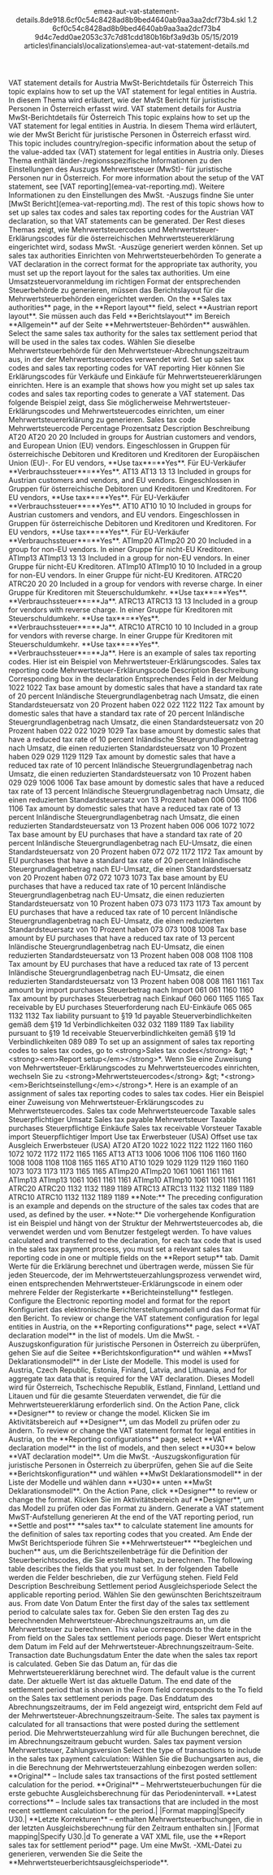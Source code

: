 <?xml version="1.0" encoding="UTF-8"?>
<xliff xmlns:logoport="urn:logoport:xliffeditor:xliff-extras:1.0" xmlns:xsi="http://www.w3.org/2001/XMLSchema-instance" xmlns="urn:oasis:names:tc:xliff:document:1.2" xmlns:xliffext="urn:microsoft:content:schema:xliffextensions" version="1.2" xsi:schemaLocation="urn:oasis:names:tc:xliff:document:1.2 xliff-core-1.2-transitional.xsd">
  <file datatype="xml" source-language="en-US" original="emea-aut-vat-statement-details.md" target-language="de-DE">
    <header>
      <tool tool-company="Microsoft" tool-version="1.0-7889195" tool-name="mdxliff" tool-id="mdxliff"/>
      <xliffext:skl_file_name>emea-aut-vat-statement-details.8de918.6cf0c54c8428ad8b9bed4640ab9aa3aa2dcf73b4.skl</xliffext:skl_file_name>
      <xliffext:version>1.2</xliffext:version>
      <xliffext:ms.openlocfilehash>6cf0c54c8428ad8b9bed4640ab9aa3aa2dcf73b4</xliffext:ms.openlocfilehash>
      <xliffext:ms.sourcegitcommit>9d4c7edd0ae2053c37c7d81cdd180b16bf3a9d3b</xliffext:ms.sourcegitcommit>
      <xliffext:ms.lasthandoff>05/15/2019</xliffext:ms.lasthandoff>
      <xliffext:ms.openlocfilepath>articles\financials\localizations\emea-aut-vat-statement-details.md</xliffext:ms.openlocfilepath>
    </header>
    <body>
      <group extype="content" id="content">
        <trans-unit xml:space="preserve" translate="yes" id="101" restype="x-metadata">
          <source>VAT statement details for Austria</source>
        <target logoport:matchpercent="101" state="translated" state-qualifier="leveraged-tm">MwSt-Berichtdetails für Österreich</target></trans-unit>
        <trans-unit xml:space="preserve" translate="yes" id="102" restype="x-metadata">
          <source>This topic explains how to set up the VAT statement for legal entities in Austria.</source>
        <target logoport:matchpercent="101" state="translated" state-qualifier="leveraged-tm">In diesem Thema wird erläutert, wie der MwSt Bericht für juristische Personen in Österreich erfasst wird.</target></trans-unit>
        <trans-unit xml:space="preserve" translate="yes" id="103">
          <source>VAT statement details for Austria</source>
        <target logoport:matchpercent="101" state="translated" state-qualifier="leveraged-tm">MwSt-Berichtdetails für Österreich</target></trans-unit>
        <trans-unit xml:space="preserve" translate="yes" id="104">
          <source>This topic explains how to set up the VAT statement for legal entities in Austria.</source>
        <target logoport:matchpercent="101" state="translated" state-qualifier="leveraged-tm">In diesem Thema wird erläutert, wie der MwSt Bericht für juristische Personen in Österreich erfasst wird.</target></trans-unit>
        <trans-unit xml:space="preserve" translate="yes" id="105">
          <source>This topic includes country/region-specific information about the setup of the value-added tax (VAT) statement for legal entities in Austria only.</source>
        <target logoport:matchpercent="101" state="translated" state-qualifier="leveraged-tm">Dieses Thema enthält länder-/regionsspezifische Informationen zu den Einstellungen des Auszugs Mehrwertsteuer (MwSt)- für juristische Personen nur in Österreich.</target></trans-unit>
        <trans-unit xml:space="preserve" translate="yes" id="106">
          <source>For more information about the setup of the VAT statement, see <bpt id="p1">[</bpt>VAT reporting<ept id="p1">](emea-vat-reporting.md)</ept>.</source>
        <target logoport:matchpercent="101" state="translated" state-qualifier="leveraged-tm">Weitere Informationen zu den Einstellungen des MwSt. -Auszugs findne Sie unter <bpt id="p1">[</bpt>MwSt Bericht<ept id="p1">](emea-vat-reporting.md)</ept>.</target></trans-unit>
        <trans-unit xml:space="preserve" translate="yes" id="107">
          <source>The rest of this topic shows how to set up sales tax codes and sales tax reporting codes for the Austrian VAT declaration, so that VAT statements can be generated.</source>
        <target logoport:matchpercent="101" state="translated" state-qualifier="leveraged-tm">Der Rest dieses Themas zeigt, wie Mehrwertsteuercodes und Mehrwertsteuer-Erklärungscodes für die österreichischen Mehrwertsteuererklärung eingerichtet wird, sodass MwSt. -Auszüge generiert werden können.</target></trans-unit>
        <trans-unit xml:space="preserve" translate="yes" id="108">
          <source>Set up sales tax authorities</source>
        <target logoport:matchpercent="101" state="translated" state-qualifier="leveraged-tm">Einrichten von Mehrwertsteuerbehörden</target></trans-unit>
        <trans-unit xml:space="preserve" translate="yes" id="109">
          <source>To generate a VAT declaration in the correct format for the appropriate tax authority, you must set up the report layout for the sales tax authorities.</source>
        <target logoport:matchpercent="101" state="translated" state-qualifier="leveraged-tm">Um eine Umsatzsteuervoranmeldung im richtigen Format der entsprechenden Steuerbehörde zu generieren, müssen das Berichtslayout für die Mehrwertsteuerbehörden eingerichtet werden.</target></trans-unit>
        <trans-unit xml:space="preserve" translate="yes" id="110">
          <source>On the <bpt id="p1">**</bpt>Sales tax authorities<ept id="p1">**</ept> page, in the <bpt id="p2">**</bpt>Report layout<ept id="p2">**</ept> field, select <bpt id="p3">**</bpt>Austrian report layout<ept id="p3">**</ept>.</source>
        <target logoport:matchpercent="101" state="translated" state-qualifier="leveraged-tm">Sie müssen auch das Feld <bpt id="p1">**</bpt>Berichtslayout<ept id="p1">**</ept> im Bereich <bpt id="p2">**</bpt>Allgemein<ept id="p2">**</ept> auf der Seite <bpt id="p3">**</bpt>Mehrwertsteuer-Behörden<ept id="p3">**</ept> auswählen.</target></trans-unit>
        <trans-unit xml:space="preserve" translate="yes" id="111">
          <source>Select the same sales tax authority for the sales tax settlement period that will be used in the sales tax codes.</source>
        <target logoport:matchpercent="101" state="translated" state-qualifier="leveraged-tm">Wählen Sie dieselbe Mehrwertsteuerbehörde für den Mehrwertsteuer-Abrechnungszeitraum aus, in der der Mehrwertsteuercodes verwendet wird.</target></trans-unit>
        <trans-unit xml:space="preserve" translate="yes" id="112">
          <source>Set up sales tax codes and sales tax reporting codes for VAT reporting</source>
        <target logoport:matchpercent="101" state="translated" state-qualifier="leveraged-tm">Hier können Sie Erklärungscodes für Verkäufe und Einkäufe für Mehrwertsteuererklärungen einrichten.</target></trans-unit>
        <trans-unit xml:space="preserve" translate="yes" id="113">
          <source>Here is an example that shows how you might set up sales tax codes and sales tax reporting codes to generate a VAT statement.</source>
        <target logoport:matchpercent="101" state="translated" state-qualifier="leveraged-tm">Das folgende Beispiel zeigt, dass Sie möglicherweise Mehrwertsteuer-Erklärungscodes und Mehrwertsteuercodes einrichten, um einer Mehrwertsteuererklärung zu generieren.</target></trans-unit>
        <trans-unit xml:space="preserve" translate="yes" id="114">
          <source>Sales tax code</source>
        <target logoport:matchpercent="101" state="translated" state-qualifier="leveraged-tm">Mehrwertsteuercode</target></trans-unit>
        <trans-unit xml:space="preserve" translate="yes" id="115">
          <source>Percentage</source>
        <target logoport:matchpercent="101" state="translated" state-qualifier="leveraged-tm">Prozentsatz</target></trans-unit>
        <trans-unit xml:space="preserve" translate="yes" id="116">
          <source>Description</source>
        <target logoport:matchpercent="101" state="translated" state-qualifier="leveraged-tm">Beschreibung</target></trans-unit>
        <trans-unit xml:space="preserve" translate="yes" id="117">
          <source>AT20</source>
        <target logoport:matchpercent="101" state="translated" state-qualifier="leveraged-tm">AT20</target></trans-unit>
        <trans-unit xml:space="preserve" translate="yes" id="118">
          <source>20</source>
        <target logoport:matchpercent="101" state="translated" state-qualifier="leveraged-tm">20</target></trans-unit>
        <trans-unit xml:space="preserve" translate="yes" id="119">
          <source>Included in groups for Austrian customers and vendors, and European Union (EU) vendors.</source>
        <target logoport:matchpercent="101" state="translated" state-qualifier="leveraged-tm">Eingeschlossen in Gruppen für österreichische Debitoren und Kreditoren und Kreditoren der Europäischen Union (EU)-.</target></trans-unit>
        <trans-unit xml:space="preserve" translate="yes" id="120">
          <source>For EU vendors, <bpt id="p1">**</bpt>Use tax<ept id="p1">**</ept><ph id="ph1">=</ph><bpt id="p2">**</bpt>Yes<ept id="p2">**</ept>.</source>
        <target logoport:matchpercent="101" state="translated" state-qualifier="leveraged-tm">Für EU-Verkäufer <bpt id="p1">**</bpt>Verbrauchssteuer<ept id="p1">**</ept><ph id="ph1">=</ph><bpt id="p2">**</bpt>Yes<ept id="p2">**</ept>.</target></trans-unit>
        <trans-unit xml:space="preserve" translate="yes" id="121">
          <source>AT13</source>
        <target logoport:matchpercent="101" state="translated" state-qualifier="leveraged-tm">AT13</target></trans-unit>
        <trans-unit xml:space="preserve" translate="yes" id="122">
          <source>13</source>
        <target logoport:matchpercent="101" state="translated" state-qualifier="leveraged-tm">13</target></trans-unit>
        <trans-unit xml:space="preserve" translate="yes" id="123">
          <source>Included in groups for Austrian customers and vendors, and EU vendors.</source>
        <target logoport:matchpercent="101" state="translated" state-qualifier="leveraged-tm">Eingeschlossen in Gruppen für österreichische Debitoren und Kreditoren und Kreditoren.</target></trans-unit>
        <trans-unit xml:space="preserve" translate="yes" id="124">
          <source>For EU vendors, <bpt id="p1">**</bpt>Use tax<ept id="p1">**</ept><ph id="ph1">=</ph><bpt id="p2">**</bpt>Yes<ept id="p2">**</ept>.</source>
        <target logoport:matchpercent="101" state="translated" state-qualifier="leveraged-tm">Für EU-Verkäufer <bpt id="p1">**</bpt>Verbrauchssteuer<ept id="p1">**</ept><ph id="ph1">=</ph><bpt id="p2">**</bpt>Yes<ept id="p2">**</ept>.</target></trans-unit>
        <trans-unit xml:space="preserve" translate="yes" id="125">
          <source>AT10</source>
        <target logoport:matchpercent="101" state="translated" state-qualifier="leveraged-tm">AT10</target></trans-unit>
        <trans-unit xml:space="preserve" translate="yes" id="126">
          <source>10</source>
        <target logoport:matchpercent="101" state="translated" state-qualifier="leveraged-tm">10</target></trans-unit>
        <trans-unit xml:space="preserve" translate="yes" id="127">
          <source>Included in groups for Austrian customers and vendors, and EU vendors.</source>
        <target logoport:matchpercent="101" state="translated" state-qualifier="leveraged-tm">Eingeschlossen in Gruppen für österreichische Debitoren und Kreditoren und Kreditoren.</target></trans-unit>
        <trans-unit xml:space="preserve" translate="yes" id="128">
          <source>For EU vendors, <bpt id="p1">**</bpt>Use tax<ept id="p1">**</ept><ph id="ph1">=</ph><bpt id="p2">**</bpt>Yes<ept id="p2">**</ept>.</source>
        <target logoport:matchpercent="101" state="translated" state-qualifier="leveraged-tm">Für EU-Verkäufer <bpt id="p1">**</bpt>Verbrauchssteuer<ept id="p1">**</ept><ph id="ph1">=</ph><bpt id="p2">**</bpt>Yes<ept id="p2">**</ept>.</target></trans-unit>
        <trans-unit xml:space="preserve" translate="yes" id="129">
          <source>ATImp20</source>
        <target logoport:matchpercent="101" state="translated" state-qualifier="leveraged-tm">ATImp20</target></trans-unit>
        <trans-unit xml:space="preserve" translate="yes" id="130">
          <source>20</source>
        <target logoport:matchpercent="101" state="translated" state-qualifier="leveraged-tm">20</target></trans-unit>
        <trans-unit xml:space="preserve" translate="yes" id="131">
          <source>Included in a group for non-EU vendors.</source>
        <target logoport:matchpercent="101" state="translated" state-qualifier="leveraged-tm">In einer Gruppe für nicht-EU Kreditoren.</target></trans-unit>
        <trans-unit xml:space="preserve" translate="yes" id="132">
          <source>ATImp13</source>
        <target logoport:matchpercent="101" state="translated" state-qualifier="leveraged-tm">ATImp13</target></trans-unit>
        <trans-unit xml:space="preserve" translate="yes" id="133">
          <source>13</source>
        <target logoport:matchpercent="101" state="translated" state-qualifier="leveraged-tm">13</target></trans-unit>
        <trans-unit xml:space="preserve" translate="yes" id="134">
          <source>Included in a group for non-EU vendors.</source>
        <target logoport:matchpercent="101" state="translated" state-qualifier="leveraged-tm">In einer Gruppe für nicht-EU Kreditoren.</target></trans-unit>
        <trans-unit xml:space="preserve" translate="yes" id="135">
          <source>ATImp10</source>
        <target logoport:matchpercent="101" state="translated" state-qualifier="leveraged-tm">ATImp10</target></trans-unit>
        <trans-unit xml:space="preserve" translate="yes" id="136">
          <source>10</source>
        <target logoport:matchpercent="101" state="translated" state-qualifier="leveraged-tm">10</target></trans-unit>
        <trans-unit xml:space="preserve" translate="yes" id="137">
          <source>Included in a group for non-EU vendors.</source>
        <target logoport:matchpercent="101" state="translated" state-qualifier="leveraged-tm">In einer Gruppe für nicht-EU Kreditoren.</target></trans-unit>
        <trans-unit xml:space="preserve" translate="yes" id="138">
          <source>ATRC20</source>
        <target logoport:matchpercent="101" state="translated" state-qualifier="leveraged-tm">ATRC20</target></trans-unit>
        <trans-unit xml:space="preserve" translate="yes" id="139">
          <source>20</source>
        <target logoport:matchpercent="101" state="translated" state-qualifier="leveraged-tm">20</target></trans-unit>
        <trans-unit xml:space="preserve" translate="yes" id="140">
          <source>Included in a group for vendors with reverse charge.</source>
        <target logoport:matchpercent="101" state="translated" state-qualifier="leveraged-tm">In einer Gruppe für Kreditoren mit Steuerschuldumkehr.</target></trans-unit>
        <trans-unit xml:space="preserve" translate="yes" id="141">
          <source><bpt id="p1">**</bpt>Use tax<ept id="p1">**</ept><ph id="ph1">=</ph><bpt id="p2">**</bpt>Yes<ept id="p2">**</ept>.</source>
        <target logoport:matchpercent="101" state="translated" state-qualifier="leveraged-tm"><bpt id="p1">**</bpt>Verbrauchssteuer<ept id="p1">**</ept><ph id="ph1">=</ph><bpt id="p2">**</bpt>Ja<ept id="p2">**</ept>.</target></trans-unit>
        <trans-unit xml:space="preserve" translate="yes" id="142">
          <source>ATRC13</source>
        <target logoport:matchpercent="101" state="translated" state-qualifier="leveraged-tm">ATRC13</target></trans-unit>
        <trans-unit xml:space="preserve" translate="yes" id="143">
          <source>13</source>
        <target logoport:matchpercent="101" state="translated" state-qualifier="leveraged-tm">13</target></trans-unit>
        <trans-unit xml:space="preserve" translate="yes" id="144">
          <source>Included in a group for vendors with reverse charge.</source>
        <target logoport:matchpercent="101" state="translated" state-qualifier="leveraged-tm">In einer Gruppe für Kreditoren mit Steuerschuldumkehr.</target></trans-unit>
        <trans-unit xml:space="preserve" translate="yes" id="145">
          <source><bpt id="p1">**</bpt>Use tax<ept id="p1">**</ept><ph id="ph1">=</ph><bpt id="p2">**</bpt>Yes<ept id="p2">**</ept>.</source>
        <target logoport:matchpercent="101" state="translated" state-qualifier="leveraged-tm"><bpt id="p1">**</bpt>Verbrauchssteuer<ept id="p1">**</ept><ph id="ph1">=</ph><bpt id="p2">**</bpt>Ja<ept id="p2">**</ept>.</target></trans-unit>
        <trans-unit xml:space="preserve" translate="yes" id="146">
          <source>ATRC10</source>
        <target logoport:matchpercent="101" state="translated" state-qualifier="leveraged-tm">ATRC10</target></trans-unit>
        <trans-unit xml:space="preserve" translate="yes" id="147">
          <source>10</source>
        <target logoport:matchpercent="101" state="translated" state-qualifier="leveraged-tm">10</target></trans-unit>
        <trans-unit xml:space="preserve" translate="yes" id="148">
          <source>Included in a group for vendors with reverse charge.</source>
        <target logoport:matchpercent="101" state="translated" state-qualifier="leveraged-tm">In einer Gruppe für Kreditoren mit Steuerschuldumkehr.</target></trans-unit>
        <trans-unit xml:space="preserve" translate="yes" id="149">
          <source><bpt id="p1">**</bpt>Use tax<ept id="p1">**</ept><ph id="ph1">=</ph><bpt id="p2">**</bpt>Yes<ept id="p2">**</ept>.</source>
        <target logoport:matchpercent="101" state="translated" state-qualifier="leveraged-tm"><bpt id="p1">**</bpt>Verbrauchssteuer<ept id="p1">**</ept><ph id="ph1">=</ph><bpt id="p2">**</bpt>Ja<ept id="p2">**</ept>.</target></trans-unit>
        <trans-unit xml:space="preserve" translate="yes" id="150">
          <source>Here is an example of sales tax reporting codes.</source>
        <target logoport:matchpercent="101" state="translated" state-qualifier="leveraged-tm">Hier ist ein Beispiel von Mehrwertsteuer-Erklärungscodes.</target></trans-unit>
        <trans-unit xml:space="preserve" translate="yes" id="151">
          <source>Sales tax reporting code</source>
        <target logoport:matchpercent="101" state="translated" state-qualifier="leveraged-tm">Mehrwertsteuer-Erklärungscode</target></trans-unit>
        <trans-unit xml:space="preserve" translate="yes" id="152">
          <source>Description</source>
        <target logoport:matchpercent="101" state="translated" state-qualifier="leveraged-tm">Beschreibung</target></trans-unit>
        <trans-unit xml:space="preserve" translate="yes" id="153">
          <source>Corresponding box in the declaration</source>
        <target logoport:matchpercent="101" state="translated" state-qualifier="leveraged-tm">Entsprechendes Feld in der Meldung</target></trans-unit>
        <trans-unit xml:space="preserve" translate="yes" id="154">
          <source>1022</source>
        <target logoport:matchpercent="101" state="translated" state-qualifier="leveraged-tm">1022</target></trans-unit>
        <trans-unit xml:space="preserve" translate="yes" id="155">
          <source>Tax base amount by domestic sales that have a standard tax rate of 20 percent</source>
        <target logoport:matchpercent="101" state="translated" state-qualifier="leveraged-tm">Inländische Steuergrundlagenbetrag nach Umsatz, die einen Standardsteuersatz von 20 Prozent haben</target></trans-unit>
        <trans-unit xml:space="preserve" translate="yes" id="156">
          <source>022</source>
        <target logoport:matchpercent="101" state="translated" state-qualifier="leveraged-tm">022</target></trans-unit>
        <trans-unit xml:space="preserve" translate="yes" id="157">
          <source>1122</source>
        <target logoport:matchpercent="101" state="translated" state-qualifier="leveraged-tm">1122</target></trans-unit>
        <trans-unit xml:space="preserve" translate="yes" id="158">
          <source>Tax amount by domestic sales that have a standard tax rate of 20 percent</source>
        <target logoport:matchpercent="101" state="translated" state-qualifier="leveraged-tm">Inländische Steuergrundlagenbetrag nach Umsatz, die einen Standardsteuersatz von 20 Prozent haben</target></trans-unit>
        <trans-unit xml:space="preserve" translate="yes" id="159">
          <source>022</source>
        <target logoport:matchpercent="101" state="translated" state-qualifier="leveraged-tm">022</target></trans-unit>
        <trans-unit xml:space="preserve" translate="yes" id="160">
          <source>1029</source>
        <target logoport:matchpercent="101" state="translated" state-qualifier="leveraged-tm">1029</target></trans-unit>
        <trans-unit xml:space="preserve" translate="yes" id="161">
          <source>Tax base amount by domestic sales that have a reduced tax rate of 10 percent</source>
        <target logoport:matchpercent="101" state="translated" state-qualifier="leveraged-tm">Inländische Steuergrundlagenbetrag nach Umsatz, die einen reduzierten Standardsteuersatz von 10 Prozent haben</target></trans-unit>
        <trans-unit xml:space="preserve" translate="yes" id="162">
          <source>029</source>
        <target logoport:matchpercent="101" state="translated" state-qualifier="leveraged-tm">029</target></trans-unit>
        <trans-unit xml:space="preserve" translate="yes" id="163">
          <source>1129</source>
        <target logoport:matchpercent="101" state="translated" state-qualifier="leveraged-tm">1129</target></trans-unit>
        <trans-unit xml:space="preserve" translate="yes" id="164">
          <source>Tax amount by domestic sales that have a reduced tax rate of 10 percent</source>
        <target logoport:matchpercent="101" state="translated" state-qualifier="leveraged-tm">Inländische Steuergrundlagenbetrag nach Umsatz, die einen reduzierten Standardsteuersatz von 10 Prozent haben</target></trans-unit>
        <trans-unit xml:space="preserve" translate="yes" id="165">
          <source>029</source>
        <target logoport:matchpercent="101" state="translated" state-qualifier="leveraged-tm">029</target></trans-unit>
        <trans-unit xml:space="preserve" translate="yes" id="166">
          <source>1006</source>
        <target logoport:matchpercent="101" state="translated" state-qualifier="leveraged-tm">1006</target></trans-unit>
        <trans-unit xml:space="preserve" translate="yes" id="167">
          <source>Tax base amount by domestic sales that have a reduced tax rate of 13 percent</source>
        <target logoport:matchpercent="101" state="translated" state-qualifier="leveraged-tm">Inländische Steuergrundlagenbetrag nach Umsatz, die einen reduzierten Standardsteuersatz von 13 Prozent haben</target></trans-unit>
        <trans-unit xml:space="preserve" translate="yes" id="168">
          <source>006</source>
        <target logoport:matchpercent="101" state="translated" state-qualifier="leveraged-tm">006</target></trans-unit>
        <trans-unit xml:space="preserve" translate="yes" id="169">
          <source>1106</source>
        <target logoport:matchpercent="101" state="translated" state-qualifier="leveraged-tm">1106</target></trans-unit>
        <trans-unit xml:space="preserve" translate="yes" id="170">
          <source>Tax amount by domestic sales that have a reduced tax rate of 13 percent</source>
        <target logoport:matchpercent="101" state="translated" state-qualifier="leveraged-tm">Inländische Steuergrundlagenbetrag nach Umsatz, die einen reduzierten Standardsteuersatz von 13 Prozent haben</target></trans-unit>
        <trans-unit xml:space="preserve" translate="yes" id="171">
          <source>006</source>
        <target logoport:matchpercent="101" state="translated" state-qualifier="leveraged-tm">006</target></trans-unit>
        <trans-unit xml:space="preserve" translate="yes" id="172">
          <source>1072</source>
        <target logoport:matchpercent="101" state="translated" state-qualifier="leveraged-tm">1072</target></trans-unit>
        <trans-unit xml:space="preserve" translate="yes" id="173">
          <source>Tax base amount by EU purchases that have a standard tax rate of 20 percent</source>
        <target logoport:matchpercent="101" state="translated" state-qualifier="leveraged-tm">Inländische Steuergrundlagenbetrag nach EU-Umsatz, die einen Standardsteuersatz von 20 Prozent haben</target></trans-unit>
        <trans-unit xml:space="preserve" translate="yes" id="174">
          <source>072</source>
        <target logoport:matchpercent="101" state="translated" state-qualifier="leveraged-tm">072</target></trans-unit>
        <trans-unit xml:space="preserve" translate="yes" id="175">
          <source>1172</source>
        <target logoport:matchpercent="101" state="translated" state-qualifier="leveraged-tm">1172</target></trans-unit>
        <trans-unit xml:space="preserve" translate="yes" id="176">
          <source>Tax amount by EU purchases that have a standard tax rate of 20 percent</source>
        <target logoport:matchpercent="101" state="translated" state-qualifier="leveraged-tm">Inländische Steuergrundlagenbetrag nach EU-Umsatz, die einen Standardsteuersatz von 20 Prozent haben</target></trans-unit>
        <trans-unit xml:space="preserve" translate="yes" id="177">
          <source>072</source>
        <target logoport:matchpercent="101" state="translated" state-qualifier="leveraged-tm">072</target></trans-unit>
        <trans-unit xml:space="preserve" translate="yes" id="178">
          <source>1073</source>
        <target logoport:matchpercent="101" state="translated" state-qualifier="leveraged-tm">1073</target></trans-unit>
        <trans-unit xml:space="preserve" translate="yes" id="179">
          <source>Tax base amount by EU purchases that have a reduced tax rate of 10 percent</source>
        <target logoport:matchpercent="101" state="translated" state-qualifier="leveraged-tm">Inländische Steuergrundlagenbetrag nach EU-Umsatz, die einen reduzierten Standardsteuersatz von 10 Prozent haben</target></trans-unit>
        <trans-unit xml:space="preserve" translate="yes" id="180">
          <source>073</source>
        <target logoport:matchpercent="101" state="translated" state-qualifier="leveraged-tm">073</target></trans-unit>
        <trans-unit xml:space="preserve" translate="yes" id="181">
          <source>1173</source>
        <target logoport:matchpercent="101" state="translated" state-qualifier="leveraged-tm">1173</target></trans-unit>
        <trans-unit xml:space="preserve" translate="yes" id="182">
          <source>Tax amount by EU purchases that have a reduced tax rate of 10 percent</source>
        <target logoport:matchpercent="101" state="translated" state-qualifier="leveraged-tm">Inländische Steuergrundlagenbetrag nach EU-Umsatz, die einen reduzierten Standardsteuersatz von 10 Prozent haben</target></trans-unit>
        <trans-unit xml:space="preserve" translate="yes" id="183">
          <source>073</source>
        <target logoport:matchpercent="101" state="translated" state-qualifier="leveraged-tm">073</target></trans-unit>
        <trans-unit xml:space="preserve" translate="yes" id="184">
          <source>1008</source>
        <target logoport:matchpercent="101" state="translated" state-qualifier="leveraged-tm">1008</target></trans-unit>
        <trans-unit xml:space="preserve" translate="yes" id="185">
          <source>Tax base amount by EU purchases that have a reduced tax rate of 13 percent</source>
        <target logoport:matchpercent="101" state="translated" state-qualifier="leveraged-tm">Inländische Steuergrundlagenbetrag nach EU-Umsatz, die einen reduzierten Standardsteuersatz von 13 Prozent haben</target></trans-unit>
        <trans-unit xml:space="preserve" translate="yes" id="186">
          <source>008</source>
        <target logoport:matchpercent="101" state="translated" state-qualifier="leveraged-tm">008</target></trans-unit>
        <trans-unit xml:space="preserve" translate="yes" id="187">
          <source>1108</source>
        <target logoport:matchpercent="101" state="translated" state-qualifier="leveraged-tm">1108</target></trans-unit>
        <trans-unit xml:space="preserve" translate="yes" id="188">
          <source>Tax amount by EU purchases that have a reduced tax rate of 13 percent</source>
        <target logoport:matchpercent="101" state="translated" state-qualifier="leveraged-tm">Inländische Steuergrundlagenbetrag nach EU-Umsatz, die einen reduzierten Standardsteuersatz von 13 Prozent haben</target></trans-unit>
        <trans-unit xml:space="preserve" translate="yes" id="189">
          <source>008</source>
        <target logoport:matchpercent="101" state="translated" state-qualifier="leveraged-tm">008</target></trans-unit>
        <trans-unit xml:space="preserve" translate="yes" id="190">
          <source>1161</source>
        <target logoport:matchpercent="101" state="translated" state-qualifier="leveraged-tm">1161</target></trans-unit>
        <trans-unit xml:space="preserve" translate="yes" id="191">
          <source>Tax amount by import purchases</source>
        <target logoport:matchpercent="101" state="translated" state-qualifier="leveraged-tm">Steuerbetrag nach Import</target></trans-unit>
        <trans-unit xml:space="preserve" translate="yes" id="192">
          <source>061</source>
        <target logoport:matchpercent="101" state="translated" state-qualifier="leveraged-tm">061</target></trans-unit>
        <trans-unit xml:space="preserve" translate="yes" id="193">
          <source>1160</source>
        <target logoport:matchpercent="101" state="translated" state-qualifier="leveraged-tm">1160</target></trans-unit>
        <trans-unit xml:space="preserve" translate="yes" id="194">
          <source>Tax amount by purchases</source>
        <target logoport:matchpercent="101" state="translated" state-qualifier="leveraged-tm">Steuerbetrag nach Einkauf</target></trans-unit>
        <trans-unit xml:space="preserve" translate="yes" id="195">
          <source>060</source>
        <target logoport:matchpercent="101" state="translated" state-qualifier="leveraged-tm">060</target></trans-unit>
        <trans-unit xml:space="preserve" translate="yes" id="196">
          <source>1165</source>
        <target logoport:matchpercent="101" state="translated" state-qualifier="leveraged-tm">1165</target></trans-unit>
        <trans-unit xml:space="preserve" translate="yes" id="197">
          <source>Tax receivable by EU purchases</source>
        <target logoport:matchpercent="101" state="translated" state-qualifier="leveraged-tm">Steuerforderung nach EU-Einkäufe</target></trans-unit>
        <trans-unit xml:space="preserve" translate="yes" id="198">
          <source>065</source>
        <target logoport:matchpercent="101" state="translated" state-qualifier="leveraged-tm">065</target></trans-unit>
        <trans-unit xml:space="preserve" translate="yes" id="199">
          <source>1132</source>
        <target logoport:matchpercent="101" state="translated" state-qualifier="leveraged-tm">1132</target></trans-unit>
        <trans-unit xml:space="preserve" translate="yes" id="200">
          <source>Tax liability pursuant to §19 1d payable</source>
        <target logoport:matchpercent="101" state="translated" state-qualifier="leveraged-tm">Steuerverbindlichkeiten gemäß dem §19 1d Verbindlichkeiten</target></trans-unit>
        <trans-unit xml:space="preserve" translate="yes" id="201">
          <source>032</source>
        <target logoport:matchpercent="101" state="translated" state-qualifier="leveraged-tm">032</target></trans-unit>
        <trans-unit xml:space="preserve" translate="yes" id="202">
          <source>1189</source>
        <target logoport:matchpercent="101" state="translated" state-qualifier="leveraged-tm">1189</target></trans-unit>
        <trans-unit xml:space="preserve" translate="yes" id="203">
          <source>Tax liability pursuant to §19 1d receivable</source>
        <target logoport:matchpercent="101" state="translated" state-qualifier="leveraged-tm">Steuerverbindlichkeiten gemäß §19 1d Verbindlichkeiten</target></trans-unit>
        <trans-unit xml:space="preserve" translate="yes" id="204">
          <source>089</source>
        <target logoport:matchpercent="101" state="translated" state-qualifier="leveraged-tm">089</target></trans-unit>
        <trans-unit xml:space="preserve" translate="yes" id="205">
          <source>To set up an assignment of sales tax reporting codes to sales tax codes, go to <bpt id="p1">&lt;strong&gt;</bpt>Sales tax codes<ept id="p1">&lt;/strong&gt;</ept> <ph id="ph1">&amp;gt;</ph> <bpt id="p2">*</bpt><bpt id="p3">&lt;strong&gt;</bpt><bpt id="p4">&lt;em&gt;</bpt>Report setup<ept id="p4">&lt;/em&gt;</ept><ept id="p3">&lt;/strong&gt;</ept><ept id="p2">*</ept>.</source>
        <target logoport:matchpercent="101" state="translated" state-qualifier="leveraged-tm">Wenn Sie eine Zuweisung von Mehrwertsteuer-Erklärungscodes zu Mehrwertsteuercodes einrichten, wechseln Sie zu <bpt id="p1">&lt;strong&gt;</bpt>Mehrwertsteuercodes<ept id="p1">&lt;/strong&gt;</ept> <ph id="ph1">&amp;gt;</ph> <bpt id="p2">*</bpt><bpt id="p3">&lt;strong&gt;</bpt><bpt id="p4">&lt;em&gt;</bpt>Berichtseinstellung<ept id="p4">&lt;/em&gt;</ept><ept id="p3">&lt;/strong&gt;</ept><ept id="p2">*</ept>.</target></trans-unit>
        <trans-unit xml:space="preserve" translate="yes" id="206">
          <source>Here is an example of an assignment of sales tax reporting codes to sales tax codes.</source>
        <target logoport:matchpercent="101" state="translated" state-qualifier="leveraged-tm">Hier ein Beispiel einer Zuweisung von Mehrwertsteuer-Erklärungscodes zu Mehrwertsteuercodes.</target></trans-unit>
        <trans-unit xml:space="preserve" translate="yes" id="207">
          <source>Sales tax code</source>
        <target logoport:matchpercent="101" state="translated" state-qualifier="leveraged-tm">Mehrwertsteuercode</target></trans-unit>
        <trans-unit xml:space="preserve" translate="yes" id="208">
          <source>Taxable sales</source>
        <target logoport:matchpercent="101" state="translated" state-qualifier="leveraged-tm">Steuerpflichtiger Umsatz</target></trans-unit>
        <trans-unit xml:space="preserve" translate="yes" id="209">
          <source>Sales tax payable</source>
        <target logoport:matchpercent="101" state="translated" state-qualifier="leveraged-tm">Mehrwertsteuer</target></trans-unit>
        <trans-unit xml:space="preserve" translate="yes" id="210">
          <source>Taxable purchases</source>
        <target logoport:matchpercent="101" state="translated" state-qualifier="leveraged-tm">Steuerpflichtige Einkäufe</target></trans-unit>
        <trans-unit xml:space="preserve" translate="yes" id="211">
          <source>Sales tax receivable</source>
        <target logoport:matchpercent="101" state="translated" state-qualifier="leveraged-tm">Vorsteuer</target></trans-unit>
        <trans-unit xml:space="preserve" translate="yes" id="212">
          <source>Taxable import</source>
        <target logoport:matchpercent="101" state="translated" state-qualifier="leveraged-tm">Steuerpflichtiger Import</target></trans-unit>
        <trans-unit xml:space="preserve" translate="yes" id="213">
          <source>Use tax</source>
        <target logoport:matchpercent="101" state="translated" state-qualifier="leveraged-tm">Erwerbsteuer (USA)</target></trans-unit>
        <trans-unit xml:space="preserve" translate="yes" id="214">
          <source>Offset use tax</source>
        <target logoport:matchpercent="101" state="translated" state-qualifier="leveraged-tm">Ausgleich Erwerbsteuer (USA)</target></trans-unit>
        <trans-unit xml:space="preserve" translate="yes" id="215">
          <source>AT20</source>
        <target logoport:matchpercent="101" state="translated" state-qualifier="leveraged-tm">AT20</target></trans-unit>
        <trans-unit xml:space="preserve" translate="yes" id="216">
          <source>1022</source>
        <target logoport:matchpercent="101" state="translated" state-qualifier="leveraged-tm">1022</target></trans-unit>
        <trans-unit xml:space="preserve" translate="yes" id="217">
          <source>1122</source>
        <target logoport:matchpercent="101" state="translated" state-qualifier="leveraged-tm">1122</target></trans-unit>
        <trans-unit xml:space="preserve" translate="yes" id="218">
          <source>1160</source>
        <target logoport:matchpercent="101" state="translated" state-qualifier="leveraged-tm">1160</target></trans-unit>
        <trans-unit xml:space="preserve" translate="yes" id="219">
          <source>1072</source>
        <target logoport:matchpercent="101" state="translated" state-qualifier="leveraged-tm">1072</target></trans-unit>
        <trans-unit xml:space="preserve" translate="yes" id="220">
          <source>1172</source>
        <target logoport:matchpercent="101" state="translated" state-qualifier="leveraged-tm">1172</target></trans-unit>
        <trans-unit xml:space="preserve" translate="yes" id="221">
          <source>1165</source>
        <target logoport:matchpercent="101" state="translated" state-qualifier="leveraged-tm">1165</target></trans-unit>
        <trans-unit xml:space="preserve" translate="yes" id="222">
          <source>AT13</source>
        <target logoport:matchpercent="101" state="translated" state-qualifier="leveraged-tm">AT13</target></trans-unit>
        <trans-unit xml:space="preserve" translate="yes" id="223">
          <source>1006</source>
        <target logoport:matchpercent="101" state="translated" state-qualifier="leveraged-tm">1006</target></trans-unit>
        <trans-unit xml:space="preserve" translate="yes" id="224">
          <source>1106</source>
        <target logoport:matchpercent="101" state="translated" state-qualifier="leveraged-tm">1106</target></trans-unit>
        <trans-unit xml:space="preserve" translate="yes" id="225">
          <source>1160</source>
        <target logoport:matchpercent="101" state="translated" state-qualifier="leveraged-tm">1160</target></trans-unit>
        <trans-unit xml:space="preserve" translate="yes" id="226">
          <source>1008</source>
        <target logoport:matchpercent="101" state="translated" state-qualifier="leveraged-tm">1008</target></trans-unit>
        <trans-unit xml:space="preserve" translate="yes" id="227">
          <source>1108</source>
        <target logoport:matchpercent="101" state="translated" state-qualifier="leveraged-tm">1108</target></trans-unit>
        <trans-unit xml:space="preserve" translate="yes" id="228">
          <source>1165</source>
        <target logoport:matchpercent="101" state="translated" state-qualifier="leveraged-tm">1165</target></trans-unit>
        <trans-unit xml:space="preserve" translate="yes" id="229">
          <source>AT10</source>
        <target logoport:matchpercent="101" state="translated" state-qualifier="leveraged-tm">AT10</target></trans-unit>
        <trans-unit xml:space="preserve" translate="yes" id="230">
          <source>1029</source>
        <target logoport:matchpercent="101" state="translated" state-qualifier="leveraged-tm">1029</target></trans-unit>
        <trans-unit xml:space="preserve" translate="yes" id="231">
          <source>1129</source>
        <target logoport:matchpercent="101" state="translated" state-qualifier="leveraged-tm">1129</target></trans-unit>
        <trans-unit xml:space="preserve" translate="yes" id="232">
          <source>1160</source>
        <target logoport:matchpercent="101" state="translated" state-qualifier="leveraged-tm">1160</target></trans-unit>
        <trans-unit xml:space="preserve" translate="yes" id="233">
          <source>1073</source>
        <target logoport:matchpercent="101" state="translated" state-qualifier="leveraged-tm">1073</target></trans-unit>
        <trans-unit xml:space="preserve" translate="yes" id="234">
          <source>1173</source>
        <target logoport:matchpercent="101" state="translated" state-qualifier="leveraged-tm">1173</target></trans-unit>
        <trans-unit xml:space="preserve" translate="yes" id="235">
          <source>1165</source>
        <target logoport:matchpercent="101" state="translated" state-qualifier="leveraged-tm">1165</target></trans-unit>
        <trans-unit xml:space="preserve" translate="yes" id="236">
          <source>ATImp20</source>
        <target logoport:matchpercent="101" state="translated" state-qualifier="leveraged-tm">ATImp20</target></trans-unit>
        <trans-unit xml:space="preserve" translate="yes" id="237">
          <source>1061</source>
        <target logoport:matchpercent="101" state="translated" state-qualifier="leveraged-tm">1061</target></trans-unit>
        <trans-unit xml:space="preserve" translate="yes" id="238">
          <source>1161</source>
        <target logoport:matchpercent="101" state="translated" state-qualifier="leveraged-tm">1161</target></trans-unit>
        <trans-unit xml:space="preserve" translate="yes" id="239">
          <source>ATImp13</source>
        <target logoport:matchpercent="101" state="translated" state-qualifier="leveraged-tm">ATImp13</target></trans-unit>
        <trans-unit xml:space="preserve" translate="yes" id="240">
          <source>1061</source>
        <target logoport:matchpercent="101" state="translated" state-qualifier="leveraged-tm">1061</target></trans-unit>
        <trans-unit xml:space="preserve" translate="yes" id="241">
          <source>1161</source>
        <target logoport:matchpercent="101" state="translated" state-qualifier="leveraged-tm">1161</target></trans-unit>
        <trans-unit xml:space="preserve" translate="yes" id="242">
          <source>ATImp10</source>
        <target logoport:matchpercent="101" state="translated" state-qualifier="leveraged-tm">ATImp10</target></trans-unit>
        <trans-unit xml:space="preserve" translate="yes" id="243">
          <source>1061</source>
        <target logoport:matchpercent="101" state="translated" state-qualifier="leveraged-tm">1061</target></trans-unit>
        <trans-unit xml:space="preserve" translate="yes" id="244">
          <source>1161</source>
        <target logoport:matchpercent="101" state="translated" state-qualifier="leveraged-tm">1161</target></trans-unit>
        <trans-unit xml:space="preserve" translate="yes" id="245">
          <source>ATRC20</source>
        <target logoport:matchpercent="101" state="translated" state-qualifier="leveraged-tm">ATRC20</target></trans-unit>
        <trans-unit xml:space="preserve" translate="yes" id="246">
          <source>1132</source>
        <target logoport:matchpercent="101" state="translated" state-qualifier="leveraged-tm">1132</target></trans-unit>
        <trans-unit xml:space="preserve" translate="yes" id="247">
          <source>1189</source>
        <target logoport:matchpercent="101" state="translated" state-qualifier="leveraged-tm">1189</target></trans-unit>
        <trans-unit xml:space="preserve" translate="yes" id="248">
          <source>ATRC13</source>
        <target logoport:matchpercent="101" state="translated" state-qualifier="leveraged-tm">ATRC13</target></trans-unit>
        <trans-unit xml:space="preserve" translate="yes" id="249">
          <source>1132</source>
        <target logoport:matchpercent="101" state="translated" state-qualifier="leveraged-tm">1132</target></trans-unit>
        <trans-unit xml:space="preserve" translate="yes" id="250">
          <source>1189</source>
        <target logoport:matchpercent="101" state="translated" state-qualifier="leveraged-tm">1189</target></trans-unit>
        <trans-unit xml:space="preserve" translate="yes" id="251">
          <source>ATRC10</source>
        <target logoport:matchpercent="101" state="translated" state-qualifier="leveraged-tm">ATRC10</target></trans-unit>
        <trans-unit xml:space="preserve" translate="yes" id="252">
          <source>1132</source>
        <target logoport:matchpercent="101" state="translated" state-qualifier="leveraged-tm">1132</target></trans-unit>
        <trans-unit xml:space="preserve" translate="yes" id="253">
          <source>1189</source>
        <target logoport:matchpercent="101" state="translated" state-qualifier="leveraged-tm">1189</target></trans-unit>
        <trans-unit xml:space="preserve" translate="yes" id="254">
          <source><bpt id="p1">**</bpt>Note:<ept id="p1">**</ept> The preceding configuration is an example and depends on the structure of the sales tax codes that are used, as defined by the user.</source>
        <target logoport:matchpercent="101" state="translated" state-qualifier="leveraged-tm"><bpt id="p1">**</bpt>Note:<ept id="p1">**</ept> Die vorhergehende Konfiguration ist ein Beispiel und hängt von der Struktur der Mehrwertsteuercodes ab, die verwendet werden und vom Benutzer festgelegt werden.</target></trans-unit>
        <trans-unit xml:space="preserve" translate="yes" id="255">
          <source>To have values calculated and transferred to the declaration, for each tax code that is used in the sales tax payment process, you must set a relevant sales tax reporting code in one or multiple fields on the <bpt id="p1">**</bpt>Report setup<ept id="p1">**</ept> tab.</source>
        <target logoport:matchpercent="101" state="translated" state-qualifier="leveraged-tm">Damit Werte für die Erklärung berechnet und übertragen werde, müssen Sie für jeden Steuercode, der im Mehrwertsteuerzahlungsprozess verwendet wird, einen entsprechenden Mehrwertsteuer-Erklärungscode in einem oder mehrere Felder der Registerkarte <bpt id="p1">**</bpt>Berichteinstellung<ept id="p1">**</ept> festlegen.</target></trans-unit>
        <trans-unit xml:space="preserve" translate="yes" id="256">
          <source>Configure the Electronic reporting model and format for the report</source>
        <target logoport:matchpercent="101" state="translated" state-qualifier="leveraged-tm">Konfiguriert das elektronische Berichterstellungsmodell und das Format für den Bericht.</target></trans-unit>
        <trans-unit xml:space="preserve" translate="yes" id="257">
          <source>To review or change the VAT statement configuration for legal entities in Austria, on the <bpt id="p1">**</bpt>Reporting configurations<ept id="p1">**</ept> page, select <bpt id="p2">**</bpt>VAT declaration model<ept id="p2">**</ept> in the list of models.</source>
        <target logoport:matchpercent="101" state="translated" state-qualifier="leveraged-tm">Um die MwSt. -Auszugskonfiguration für juristische Personen in Österreich zu überprüfen, gehen Sie auf die Seitee <bpt id="p1">**</bpt>Berichtskonfiguration<ept id="p1">**</ept> und wählen <bpt id="p2">**</bpt>MwsT Deklarationsmodell<ept id="p2">**</ept> in der Liste der Modelle.</target></trans-unit>
        <trans-unit xml:space="preserve" translate="yes" id="258">
          <source>This model is used for Austria, Czech Republic, Estonia, Finland, Latvia, and Lithuania, and for aggregate tax data that is required for the VAT declaration.</source>
        <target logoport:matchpercent="101" state="translated" state-qualifier="leveraged-tm">Dieses Modell wird für Österreich, Tschechische Republik, Estland, Finnland, Lettland und Litauen und für die gesamte Steuerdaten verwendet, die für die Mehrwertsteuererklärung erforderlich sind.</target></trans-unit>
        <trans-unit xml:space="preserve" translate="yes" id="259">
          <source>On the Action Pane, click <bpt id="p1">**</bpt>Designer<ept id="p1">**</ept> to review or change the model.</source>
        <target logoport:matchpercent="101" state="translated" state-qualifier="leveraged-tm">Klicken Sie im Aktivitätsbereich auf <bpt id="p1">**</bpt>Designer<ept id="p1">**</ept>, um das Modell zu prüfen oder zu ändern.</target></trans-unit>
        <trans-unit xml:space="preserve" translate="yes" id="260">
          <source>To review or change the VAT statement format for legal entities in Austria, on the <bpt id="p1">**</bpt>Reporting configurations<ept id="p1">**</ept> page, select <bpt id="p2">**</bpt>VAT declaration model<ept id="p2">**</ept> in the list of models, and then select <bpt id="p3">**</bpt>U30<ept id="p3">**</ept> below <bpt id="p4">**</bpt>VAT declaration model<ept id="p4">**</ept>.</source>
        <target logoport:matchpercent="101" state="translated" state-qualifier="leveraged-tm">Um die MwSt. -Auszugskonfiguration für juristische Personen in Österreich zu überprüfen, gehen Sie auf die Seite <bpt id="p1">**</bpt>Berichtskonfiguration<ept id="p1">**</ept> und wählen <bpt id="p2">**</bpt>MwSt Deklarationsmodell<ept id="p2">**</ept> in der Liste der Modelle und wählen dann <bpt id="p3">**</bpt>U30<ept id="p3">**</ept> unten <bpt id="p4">**</bpt>MwSt Deklarationsmodell<ept id="p4">**</ept>.</target></trans-unit>
        <trans-unit xml:space="preserve" translate="yes" id="261">
          <source>On the Action Pane, click <bpt id="p1">**</bpt>Designer<ept id="p1">**</ept> to review or change the format.</source>
        <target logoport:matchpercent="101" state="translated" state-qualifier="leveraged-tm">Klicken Sie im Aktivitätsbereich auf <bpt id="p1">**</bpt>Designer<ept id="p1">**</ept>, um das Modell zu prüfen oder das Format zu ändern.</target></trans-unit>
        <trans-unit xml:space="preserve" translate="yes" id="262">
          <source>Generate a VAT statement</source>
        <target logoport:matchpercent="101" state="translated" state-qualifier="leveraged-tm">MwST-Aufstellung generieren</target></trans-unit>
        <trans-unit xml:space="preserve" translate="yes" id="263">
          <source>At the end of the VAT reporting period, run <bpt id="p1">**</bpt>Settle and post<ept id="p1">**</ept> <bpt id="p2">**</bpt>sales tax<ept id="p2">**</ept> to calculate statement line amounts for the definition of sales tax reporting codes that you created.</source>
        <target logoport:matchpercent="101" state="translated" state-qualifier="leveraged-tm">Am Ende der MwSt Berichtsperiode führen Sie <bpt id="p1">**</bpt>Mehrwertsteuer<ept id="p1">**</ept> <bpt id="p2">**</bpt>begleichen und buchen<ept id="p2">**</ept> aus, um die Berichtszeilenbeträge für die Definition der Steuerberichtscodes, die Sie erstellt haben, zu berechnen.</target></trans-unit>
        <trans-unit xml:space="preserve" translate="yes" id="264">
          <source>The following table describes the fields that you must set.</source>
        <target logoport:matchpercent="101" state="translated" state-qualifier="leveraged-tm">In der folgenden Tabelle werden die Felder beschrieben, die zur Verfügung stehen.</target></trans-unit>
        <trans-unit xml:space="preserve" translate="yes" id="265">
          <source>Field</source>
        <target logoport:matchpercent="101" state="translated" state-qualifier="leveraged-tm">Feld</target></trans-unit>
        <trans-unit xml:space="preserve" translate="yes" id="266">
          <source>Description</source>
        <target logoport:matchpercent="101" state="translated" state-qualifier="leveraged-tm">Beschreibung</target></trans-unit>
        <trans-unit xml:space="preserve" translate="yes" id="267">
          <source>Settlement period</source>
        <target logoport:matchpercent="101" state="translated" state-qualifier="leveraged-tm">Ausgleichsperiode</target></trans-unit>
        <trans-unit xml:space="preserve" translate="yes" id="268">
          <source>Select the applicable reporting period.</source>
        <target logoport:matchpercent="101" state="translated" state-qualifier="leveraged-tm">Wählen Sie den gewünschten Berichtszeitraum aus.</target></trans-unit>
        <trans-unit xml:space="preserve" translate="yes" id="269">
          <source>From date</source>
        <target logoport:matchpercent="101" state="translated" state-qualifier="leveraged-tm">Von Datum</target></trans-unit>
        <trans-unit xml:space="preserve" translate="yes" id="270">
          <source>Enter the first day of the sales tax settlement period to calculate sales tax for.</source>
        <target logoport:matchpercent="101" state="translated" state-qualifier="leveraged-tm">Geben Sie den ersten Tag des zu berechnenden Mehrwertsteuer-Abrechnungszeitraums an, um die Mehrwertsteuer zu berechnen.</target></trans-unit>
        <trans-unit xml:space="preserve" translate="yes" id="271">
          <source>This value corresponds to the date in the From field on the Sales tax settlement periods page.</source>
        <target logoport:matchpercent="101" state="translated" state-qualifier="leveraged-tm">Dieser Wert entspricht dem Datum im Feld auf der Mehrwertsteuer-Abrechnungszeitraum-Seite.</target></trans-unit>
        <trans-unit xml:space="preserve" translate="yes" id="272">
          <source>Transaction date</source>
        <target logoport:matchpercent="101" state="translated" state-qualifier="leveraged-tm">Buchungsdatum</target></trans-unit>
        <trans-unit xml:space="preserve" translate="yes" id="273">
          <source>Enter the date when the sales tax report is calculated.</source>
        <target logoport:matchpercent="101" state="translated" state-qualifier="leveraged-tm">Geben Sie das Datum an, für das die Mehrwertsteuererklärung berechnet wird.</target></trans-unit>
        <trans-unit xml:space="preserve" translate="yes" id="274">
          <source>The default value is the current date.</source>
        <target logoport:matchpercent="101" state="translated" state-qualifier="leveraged-tm">Der aktuelle Wert ist das aktuelle Datum.</target></trans-unit>
        <trans-unit xml:space="preserve" translate="yes" id="275">
          <source>The end date of the settlement period that is shown in the From field corresponds to the To field on the Sales tax settlement periods page.</source>
        <target logoport:matchpercent="101" state="translated" state-qualifier="leveraged-tm">Das Enddatum des Abrechnungszeitraums, der im Feld angezeigt wird, entspricht dem Feld auf der Mehrwertsteuer-Abrechnungszeitraum-Seite.</target></trans-unit>
        <trans-unit xml:space="preserve" translate="yes" id="276">
          <source>The sales tax payment is calculated for all transactions that were posted during the settlement period.</source>
        <target logoport:matchpercent="101" state="translated" state-qualifier="leveraged-tm">Die Mehrwertsteuerzahlung wird für alle Buchungen berechnet, die im Abrechnungszeitraum gebucht wurden.</target></trans-unit>
        <trans-unit xml:space="preserve" translate="yes" id="277">
          <source>Sales tax payment version</source>
        <target logoport:matchpercent="101" state="translated" state-qualifier="leveraged-tm">Mehrwertsteuer, Zahlungsversion</target></trans-unit>
        <trans-unit xml:space="preserve" translate="yes" id="278">
          <source>Select the type of transactions to include in the sales tax payment calculation:</source>
        <target logoport:matchpercent="101" state="translated" state-qualifier="leveraged-tm">Wählen Sie die Buchungsarten aus, die in die Berechnung der Mehrwertsteuerzahlung einbezogen werden sollen:</target></trans-unit>
        <trans-unit xml:space="preserve" translate="yes" id="279">
          <source><bpt id="p1">**</bpt>Original<ept id="p1">**</ept> – Include sales tax transactions of the first posted settlement calculation for the period.</source>
        <target logoport:matchpercent="101" state="translated" state-qualifier="leveraged-tm"><bpt id="p1">**</bpt>Original<ept id="p1">**</ept> – Mehrwertsteuerbuchungen für die erste gebuchte Ausgleichsberechnung für das Periodenintervall.</target></trans-unit>
        <trans-unit xml:space="preserve" translate="yes" id="280">
          <source><bpt id="p1">**</bpt>Latest corrections<ept id="p1">**</ept> – Include sales tax transactions that are included in the most recent settlement calculation for the period.| |Format mapping|Specify U30.|</source>
        <target logoport:matchpercent="101" state="translated" state-qualifier="leveraged-tm"><bpt id="p1">**</bpt>Letzte Korrekturen<ept id="p1">**</ept> – enthalten Mehrwertsteuerbuchungen, die in der letzten Ausgleichsberechnung für den Zeitraum enthalten sin.| |Format mapping|Specify U30.|d</target></trans-unit>
        <trans-unit xml:space="preserve" translate="yes" id="281">
          <source>To generate a VAT XML file, use the <bpt id="p1">**</bpt>Report sales tax for settlement period<ept id="p1">**</ept> page.</source>
        <target logoport:matchpercent="101" state="translated" state-qualifier="leveraged-tm">Um eine MwSt. -XML-Datei zu generieren, verwenden Sie die Seite the <bpt id="p1">**</bpt>Mehrwertsteuerberichtsausgleichsperiode<ept id="p1">**</ept>.</target></trans-unit>
      </group>
    </body>
  </file>
</xliff>